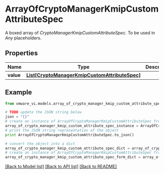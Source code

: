 # ArrayOfCryptoManagerKmipCustomAttributeSpec

A boxed array of *CryptoManagerKmipCustomAttributeSpec*. To be used in *Any* placeholders. 

## Properties
Name | Type | Description | Notes
------------ | ------------- | ------------- | -------------
**value** | [**List[CryptoManagerKmipCustomAttributeSpec]**](CryptoManagerKmipCustomAttributeSpec.md) |  | 

## Example

```python
from vmware_vi.models.array_of_crypto_manager_kmip_custom_attribute_spec import ArrayOfCryptoManagerKmipCustomAttributeSpec

# TODO update the JSON string below
json = "{}"
# create an instance of ArrayOfCryptoManagerKmipCustomAttributeSpec from a JSON string
array_of_crypto_manager_kmip_custom_attribute_spec_instance = ArrayOfCryptoManagerKmipCustomAttributeSpec.from_json(json)
# print the JSON string representation of the object
print ArrayOfCryptoManagerKmipCustomAttributeSpec.to_json()

# convert the object into a dict
array_of_crypto_manager_kmip_custom_attribute_spec_dict = array_of_crypto_manager_kmip_custom_attribute_spec_instance.to_dict()
# create an instance of ArrayOfCryptoManagerKmipCustomAttributeSpec from a dict
array_of_crypto_manager_kmip_custom_attribute_spec_form_dict = array_of_crypto_manager_kmip_custom_attribute_spec.from_dict(array_of_crypto_manager_kmip_custom_attribute_spec_dict)
```
[[Back to Model list]](../README.md#documentation-for-models) [[Back to API list]](../README.md#documentation-for-api-endpoints) [[Back to README]](../README.md)


